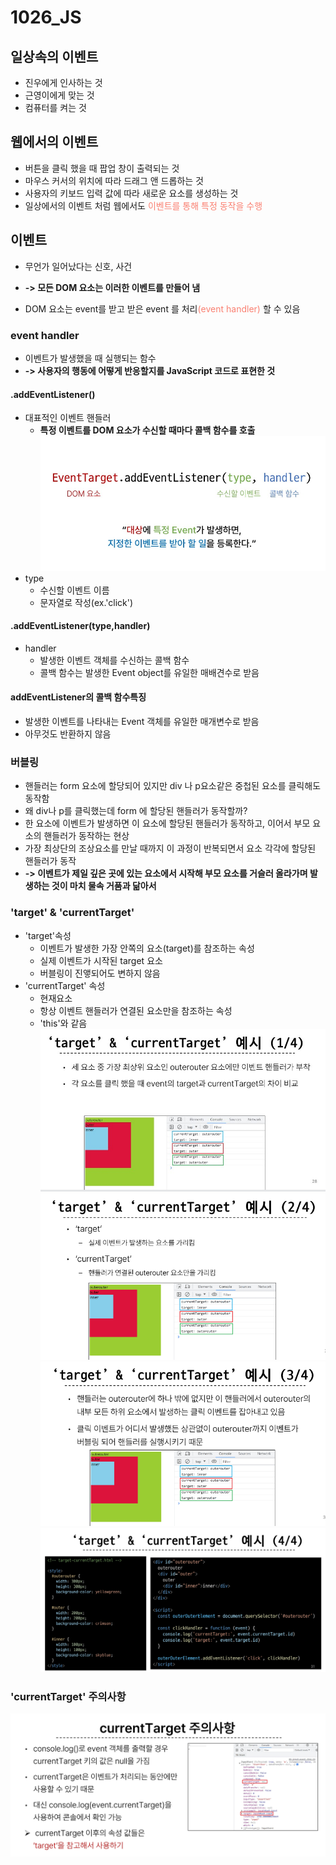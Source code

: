 # 1026_JS

## 일상속의 이벤트
- 진우에게 인사하는 것
- 근영이에게 맞는 것
- 컴퓨터를 켜는 것
  
## 웹에서의 이벤트
- 버튼을 클릭 했을 때 팝업 창이 출력되는 것
- 마우스 커서의 위치에 따라 드래그 앤 드롭하는 것
- 사용자의 키보드 입력 값에 따라 새로운 요소를 생성하는 것
- 일상에서의 이벤트 처럼 웹에서도 <span style="color:salmon">이벤트를 통해 특정 동작을 수행 </span>

## 이벤트
- 무언가 일어났다는 신호, 사건
- **-> 모든 DOM 요소는 이러한 이벤트를 만들어 냄**

- DOM 요소는 event를 받고 받은 event 를 처리<span style="color:salmon">(event handler)</span> 할 수 있음

### event handler
- 이벤트가 발생했을 때 실행되는 함수
- **-> 사용자의 행동에 어떻게 반응할지를 JavaScript 코드로 표현한 것**

#### .addEventListener()
- 대표적인 이벤트 핸들러
  - **특정 이벤트를 DOM 요소가 수신할 때마다 콜백 함수를 호출**
![img1](image/image1.png)
- type
  - 수신할 이벤트 이름
  - 문자열로 작성(ex.'click')
#### .addEventListener(type,handler)
- handler
  - 발생한 이벤트 객체를 수신하는 콜백 함수
  - 콜백 함수는 발생한 Event object를 유일한 매배견수로 받음

#### addEventListener의 콜백 함수특징
- 발생한 이벤트를 나타내는 Event 객체를 유일한 매개변수로 받음
- 아무것도 반환하지 않음

### 버블링
- 핸들러는 form 요소에 할당되어 있지만 div 나 p요소같은 중첩된 요소를 클릭해도 동작함
- 왜 div나 p를 클릭했는데 form 에 할당된 핸들러가 동작할까?
- 한 요소에 이벤트가 발생하면 이 요소에 할당된 핸들러가 동작하고, 이어서 부모 요소의 핸들러가 동작하는 현상
- 가장 최상단의 조상요소를 만날 때까지 이 과정이 반복되면서 요소 각각에 할당된 핸들러가 동작
- **-> 이벤트가 제일 깊은 곳에 있는 요소에서 시작해 부모 요소를 거슬러 올라가며 발생하는 것이 마치 물속 거품과 닮아서** 

### 'target' & 'currentTarget'
- 'target'속성
  - 이벤트가 발생한 가장 안쪽의 요소(target)를 참조하는 속성
  - 실제 이벤트가 시작된 target 요소
  - 버블링이 진앻되어도 변하지 않음
- 'currentTarget' 속성
  - 현재요소
  - 항상 이벤트 핸들러가 연결된 요소만을 참조하는 속성
  - 'this'와 같음
![img2](image/image2.png)
![img3](image/image3.png)
![img4](image/image4.png)
![img5](image/image5.png)


### 'currentTarget' 주의사항
![img6](image/image6.png)